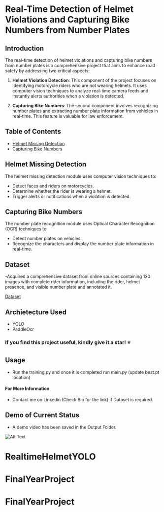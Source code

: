 # Real-Time Detection of Helmet Violations and Capturing Bike Numbers from Number Plates

## Introduction

The real-time detection of helmet violations and capturing bike numbers from number plates is a comprehensive project that aims to enhance road safety by addressing two critical aspects:

1. **Helmet Violation Detection**: This component of the project focuses on identifying motorcycle riders who are not wearing helmets. It uses computer vision techniques to analyze real-time camera feeds and instantly alerts authorities when a violation is detected.

2. **Capturing Bike Numbers**: The second component involves recognizing number plates and extracting number plate information from vehicles in real-time. This feature is valuable for law enforcement.

## Table of Contents

- [Helmet Missing Detection](#helmet-missing-detection)
- [Capturing Bike Numbers](#capturing-bike-numbers)

## Helmet Missing Detection

The helmet missing detection module uses computer vision techniques to:

- Detect faces and riders on motorcycles.
- Determine whether the rider is wearing a helmet.
- Trigger alerts or notifications when a violation is detected.

## Capturing Bike Numbers

The number plate recognition module uses Optical Character Recognition (OCR) techniques to:

- Detect number plates on vehicles.
- Recognize the characters and display the number plate information in real-time.

## Dataset
-Acquired a comprehensive dataset from online sources containing 120 images with complete rider information, including the rider, helmet presence, and visible number plate and annotated it.

[Dataset](https://www.kaggle.com/datasets/aneesarom/rider-with-helmet-without-helmet-number-plate/data)

## Archietecture Used
- YOLO
- PaddleOcr

### If you find this project useful, kindly give it a star! ⭐️

## Usage
- Run the training.py and once it is completed run main.py (update best.pt location)

#### For More Information
- Contact me on Linkedin (Check Bio for the link) if Dataset is required.

## Demo of Current Status

- A demo video has been saved in the Output Folder.

![Alt Text](bike.gif)
# RealtimeHelmetYOLO
# FinalYearProject
# FinalYearProject
